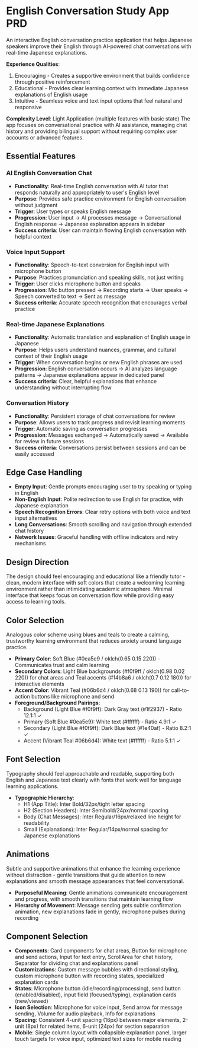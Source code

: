 # English Conversation Study App PRD

An interactive English conversation practice application that helps Japanese speakers improve their English through AI-powered chat conversations with real-time Japanese explanations.

**Experience Qualities**: 
1. Encouraging - Creates a supportive environment that builds confidence through positive reinforcement
2. Educational - Provides clear learning context with immediate Japanese explanations of English usage
3. Intuitive - Seamless voice and text input options that feel natural and responsive

**Complexity Level**: Light Application (multiple features with basic state)
The app focuses on conversational practice with AI assistance, managing chat history and providing bilingual support without requiring complex user accounts or advanced features.

## Essential Features

### AI English Conversation Chat
- **Functionality**: Real-time English conversation with AI tutor that responds naturally and appropriately to user's English level
- **Purpose**: Provides safe practice environment for English conversation without judgment
- **Trigger**: User types or speaks English message
- **Progression**: User input → AI processes message → Conversational English response → Japanese explanation appears in sidebar
- **Success criteria**: User can maintain flowing English conversation with helpful context

### Voice Input Support
- **Functionality**: Speech-to-text conversion for English input with microphone button
- **Purpose**: Practices pronunciation and speaking skills, not just writing
- **Trigger**: User clicks microphone button and speaks
- **Progression**: Mic button pressed → Recording starts → User speaks → Speech converted to text → Sent as message
- **Success criteria**: Accurate speech recognition that encourages verbal practice

### Real-time Japanese Explanations
- **Functionality**: Automatic translation and explanation of English usage in Japanese
- **Purpose**: Helps users understand nuances, grammar, and cultural context of their English usage
- **Trigger**: When conversation begins or new English phrases are used
- **Progression**: English conversation occurs → AI analyzes language patterns → Japanese explanations appear in dedicated panel
- **Success criteria**: Clear, helpful explanations that enhance understanding without interrupting flow

### Conversation History
- **Functionality**: Persistent storage of chat conversations for review
- **Purpose**: Allows users to track progress and revisit learning moments
- **Trigger**: Automatic saving as conversation progresses
- **Progression**: Messages exchanged → Automatically saved → Available for review in future sessions
- **Success criteria**: Conversations persist between sessions and can be easily accessed

## Edge Case Handling
- **Empty Input**: Gentle prompts encouraging user to try speaking or typing in English
- **Non-English Input**: Polite redirection to use English for practice, with Japanese explanation
- **Speech Recognition Errors**: Clear retry options with both voice and text input alternatives
- **Long Conversations**: Smooth scrolling and navigation through extended chat history
- **Network Issues**: Graceful handling with offline indicators and retry mechanisms

## Design Direction
The design should feel encouraging and educational like a friendly tutor - clean, modern interface with soft colors that create a welcoming learning environment rather than intimidating academic atmosphere. Minimal interface that keeps focus on conversation flow while providing easy access to learning tools.

## Color Selection
Analogous color scheme using blues and teals to create a calming, trustworthy learning environment that reduces anxiety around language practice.

- **Primary Color**: Soft Blue (#0ea5e9 / oklch(0.65 0.15 220)) - Communicates trust and calm learning
- **Secondary Colors**: Light Blue backgrounds (#f0f9ff / oklch(0.98 0.02 220)) for chat areas and Teal accents (#14b8a6 / oklch(0.7 0.12 180)) for interactive elements
- **Accent Color**: Vibrant Teal (#06b6d4 / oklch(0.68 0.13 190)) for call-to-action buttons like microphone and send
- **Foreground/Background Pairings**: 
  - Background (Light Blue #f0f9ff): Dark Gray text (#1f2937) - Ratio 12.1:1 ✓
  - Primary (Soft Blue #0ea5e9): White text (#ffffff) - Ratio 4.9:1 ✓
  - Secondary (Light Blue #f0f9ff): Dark Blue text (#1e40af) - Ratio 8.2:1 ✓
  - Accent (Vibrant Teal #06b6d4): White text (#ffffff) - Ratio 5.1:1 ✓

## Font Selection
Typography should feel approachable and readable, supporting both English and Japanese text clearly with fonts that work well for language learning applications.

- **Typographic Hierarchy**: 
  - H1 (App Title): Inter Bold/32px/tight letter spacing
  - H2 (Section Headers): Inter Semibold/24px/normal spacing  
  - Body (Chat Messages): Inter Regular/16px/relaxed line height for readability
  - Small (Explanations): Inter Regular/14px/normal spacing for Japanese explanations

## Animations
Subtle and supportive animations that enhance the learning experience without distraction - gentle transitions that guide attention to new explanations and smooth message appearances that feel conversational.

- **Purposeful Meaning**: Gentle animations communicate encouragement and progress, with smooth transitions that maintain learning flow
- **Hierarchy of Movement**: Message sending gets subtle confirmation animation, new explanations fade in gently, microphone pulses during recording

## Component Selection
- **Components**: Card components for chat areas, Button for microphone and send actions, Input for text entry, ScrollArea for chat history, Separator for dividing chat and explanations panel
- **Customizations**: Custom message bubbles with directional styling, custom microphone button with recording states, specialized explanation cards
- **States**: Microphone button (idle/recording/processing), send button (enabled/disabled), input field (focused/typing), explanation cards (new/viewed)
- **Icon Selection**: Microphone for voice input, Send arrow for message sending, Volume for audio playback, Info for explanations
- **Spacing**: Consistent 4-unit spacing (16px) between major elements, 2-unit (8px) for related items, 6-unit (24px) for section separation
- **Mobile**: Single column layout with collapsible explanation panel, larger touch targets for voice input, optimized text sizes for mobile reading